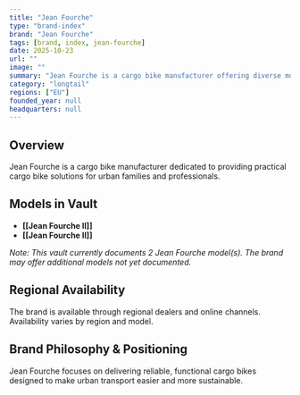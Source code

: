 ```yaml
---
title: "Jean Fourche"
type: "brand-index"
brand: "Jean Fourche"
tags: [brand, index, jean-fourche]
date: 2025-10-23
url: ""
image: ""
summary: "Jean Fourche is a cargo bike manufacturer offering diverse models for families and professionals."
category: "longtail"
regions: ["EU"]
founded_year: null
headquarters: null
---
```


## Overview

Jean Fourche is a cargo bike manufacturer dedicated to providing practical cargo bike solutions for urban families and professionals.

## Models in Vault

- **[[Jean Fourche II]]**
- **[[Jean Fourche II]]**

_Note: This vault currently documents 2 Jean Fourche model(s). The brand may offer additional models not yet documented._

## Regional Availability

The brand is available through regional dealers and online channels. Availability varies by region and model.

## Brand Philosophy & Positioning

Jean Fourche focuses on delivering reliable, functional cargo bikes designed to make urban transport easier and more sustainable.
